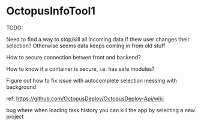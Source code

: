 # OctopusInfoTool1
TODO:

Need to find a way to stop/kill all incoming data if thew user changes their selection? Otherwise seems data keeps coming in from old stuff

How to secure connection betwen front and backend?

How to know if a container is secure, i.e. has safe modules?

Figure out how to fix issue with autocomplete selection messing with background

ref: https://github.com/OctopusDeploy/OctopusDeploy-Api/wiki


bug where when loading task history you can kill the app by selecting a new project